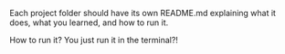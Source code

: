 Each project folder should have its own README.md explaining what it does, what you learned, and how to run it.

How to run it? You just run it in the terminal?!
